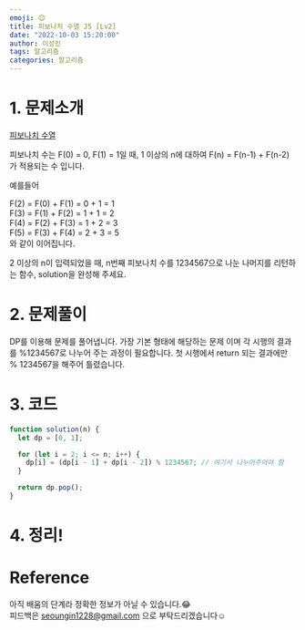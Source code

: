 ```yaml
---
emoji: 😊
title: 피보나치 수열 JS [Lv2]
date: "2022-10-03 15:20:00"
author: 이성인
tags: 알고리즘
categories: 알고리즘
---
```


# 1. 문제소개

[피보나치 수열](https://school.programmers.co.kr/learn/courses/30/lessons/12945)

피보나치 수는 F(0) = 0, F(1) = 1일 때, 1 이상의 n에 대하여 F(n) = F(n-1) + F(n-2) 가 적용되는 수 입니다.

예를들어

F(2) = F(0) + F(1) = 0 + 1 = 1  
F(3) = F(1) + F(2) = 1 + 1 = 2  
F(4) = F(2) + F(3) = 1 + 2 = 3  
F(5) = F(3) + F(4) = 2 + 3 = 5  
와 같이 이어집니다.

2 이상의 n이 입력되었을 때, n번째 피보나치 수를 1234567으로 나눈 나머지를 리턴하는 함수, solution을 완성해 주세요.

# 2. 문제풀이

DP를 이용해 문제를 풀어냅니다. 가장 기본 형태에 해당하는 문제 이며 각 시행의 결과를 %1234567로 나누어 주는 과정이 필요합니다.
첫 시행에서 return 되는 결과에만 % 1234567을 해주어 틀렸습니다.

# 3. 코드

```js
function solution(n) {
  let dp = [0, 1];

  for (let i = 2; i <= n; i++) {
    dp[i] = (dp[i - 1] + dp[i - 2]) % 1234567; // 여기서 나누어주어야 함
  }

  return dp.pop();
}
```

# 4. 정리!

# Reference

아직 배움의 단계라 정확한 정보가 아닐 수 있습니다.😂  
피드백은 seoungin1228@gmail.com 으로 부탁드리겠습니다☺️
